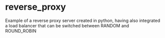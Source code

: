 # reverse_proxy
Example of a reverse proxy server created in python, having also integrated a load balancer that can be switched between RANDOM and ROUND_ROBIN
